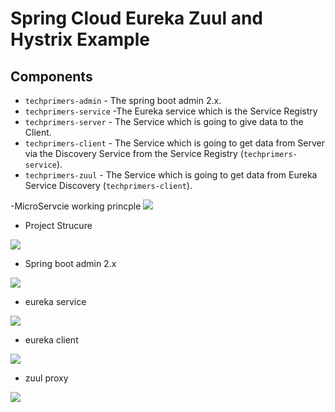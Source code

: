 # Spring Cloud  Eureka Zuul and Hystrix Example

## Components
- `techprimers-admin` -  The spring boot admin 2.x.
- `techprimers-service` -The Eureka service which is the Service Registry
- `techprimers-server` - The Service which is going to give data to the Client.
- `techprimers-client` - The Service which is going to get data from Server via the Discovery Service from the Service Registry (`techprimers-service`).
- `techprimers-zuul` - The Service which is going to get data from Eureka Service  Discovery (`techprimers-client`).  


-MicroServcie working princple 
<img src="https://github.com/DaqingFeng/spring-colud-zuul-eureka-sample/blob/master/picture/Java-microservices.jpg">


- Project Strucure
<img  src="https://github.com/DaqingFeng/spring-colud-zuul-eureka-sample/blob/master/picture/projectStructure.png" />


- Spring boot admin 2.x 
<img  src="https://raw.githubusercontent.com/DaqingFeng/spring-cloud-zuul-eureka-sample/master/picture/metric.png" >


- eureka service 
<img  src="https://raw.githubusercontent.com/DaqingFeng/spring-colud-zuul-eureka-sample/master/picture/eureka.png" />


- eureka client 
<img  src="https://raw.githubusercontent.com/DaqingFeng/spring-colud-zuul-eureka-sample/master/picture/eurekaclient.png" />


- zuul proxy
<img  src="https://raw.githubusercontent.com/DaqingFeng/spring-colud-zuul-eureka-sample/master/picture/zuulproxy.png" />
